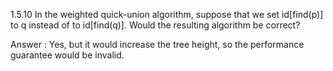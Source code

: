 1.5.10 In the weighted quick-union algorithm, suppose that we set id[find(p)] to q
instead of to id[find(q)]. Would the resulting algorithm be correct?

Answer : Yes, but it would increase the tree height, so the performance guarantee would 
be invalid.
